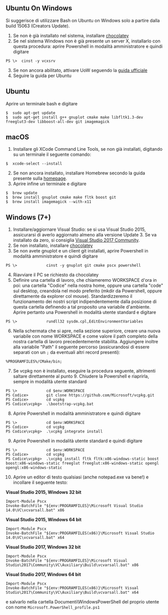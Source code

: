 ## Ubuntu On Windows
Si suggerisce di utilizzare Bash on Ubuntu on Windows solo a partire dalla build 15063 (Creators Update).  
1) Se non è già installato nel sistema, installare [chocolatey](http://chocolatey.org)
2) Se nel sistema Windows non è già presente un server X, installarlo con questa procedura: aprire Powershell in modalità amministratore e quindi digitare
```
PS \>  cinst -y vcxsrv 
```
3) Se non ancora abilitato, attivare UoW seguendo la [guida ufficiale](https://msdn.microsoft.com/it-it/commandline/wsl/install_guide)
4) Seguire la guida per Ubuntu



## Ubuntu
Aprire un terminale bash e digitare  
```
$  sudo apt-get update
$  sudo apt-get install g++ gnuplot cmake make libfltk1.3-dev freeglut3-dev libboost-all-dev git imagemagick
```


## macOS
1) Installare gli XCode Command Line Tools, se non già installati, digitando su un terminale il seguente comando:
```
$  xcode-select --install
```
2) Se non ancora installato, installare Homebrew secondo la guida presente sulla [homepage](https://brew.sh/index_it.html).  
3) Aprire infine un terminale e digitare  
```
$  brew update
$  brew install gnuplot cmake make fltk boost git
$  brew install imagemagick --with-x11
```


## Windows (7+)
1) Installare/aggiornare Visual Studio: se si usa Visual Studio 2015, assicurarsi di averlo aggiornato almeno alla versione Update 3. Se va installato da zero, si consiglia [Visual Studio 2017 Community](http://visualstudio.com).  
2) Se non installato, installare [chocolatey](http://chocolatey.org)
3) Se non avete gnuplot e un client git installati, aprire Powershell in modalità amministratore e quindi digitare
```
PS \>             cinst -y gnuplot git cmake pscx powershell
```
4) Riavviare il PC se richiesto da chocolatey
5) Definire una cartella di lavoro, che chiameremo WORKSPACE d'ora in poi: una cartella "Codice" nella nostra home, oppure una cartella "code" sul desktop, creandola nel modo preferito (mkdir da Powershell, oppure direttamente da explorer col mouse). Standardizzeremo il funzionamento dei nostri script indipendentemente dalla posizione di questa cartella definendo a tal proposito una variabile d'ambiente. Aprire pertanto una Powershell in modalità utente standard e digitare
```
PS \>             rundll32 sysdm.cpl,EditEnvironmentVariables
```
6) Nella schermata che si apre, nella sezione superiore, creare una nuova variabile con nome WORKSPACE e come valore il path completo della nostra cartella di lavoro precedentemente stabilita. Aggiungere inoltre alla variabile "Path" il seguente percorso (assicurandosi di essere separati con un `;` da eventuali altri record presenti):
```
%PROGRAMFILES%/CMake/bin;
```
7) Se vcpkg non è installato, eseguire la procedura seguente, altrimenti saltare direttamente al punto 9. Chiudere la Powershell e riaprirla, sempre in modalità utente standard
```
PS \>             cd $env:WORKSPACE
PS Codice>        git clone https://github.com/Microsoft/vcpkg.git
PS Codice>        cd vcpkg
PS Codice\vcpkg>  .\bootstrap-vcpkg.bat 
```
8) Aprire Powershell in modalità amministratore e quindi digitare
```
PS \>             cd $env:WORKSPACE
PS Codice>        cd vcpkg
PS Codice\vcpkg>  .\vcpkg integrate install
```
9) Aprire Powershell in modalità utente standard e quindi digitare
```
PS \>             cd $env:WORKSPACE
PS Codice>        cd vcpkg
PS Codice\vcpkg>  .\vcpkg install fltk fltk:x86-windows-static boost boost:x86-windows-static freeglut freeglut:x86-windows-static opengl opengl:x86-windows-static
```
10) Aprire un editor di testo qualsiasi (anche notepad.exe va bene!) e incollare il seguente testo:

**Visual Studio 2015, Windows 32 bit**
```
Import-Module Pscx
Invoke-BatchFile "${env:PROGRAMFILES}\Microsoft Visual Studio 14.0\VC\vcvarsall.bat" x86
```
**Visual Studio 2015, Windows 64 bit**
```
Import-Module Pscx
Invoke-BatchFile "${env:PROGRAMFILES(x86)}\Microsoft Visual Studio 14.0\VC\vcvarsall.bat" x64
```
**Visual Studio 2017, Windows 32 bit**
```
Import-Module Pscx
Invoke-BatchFile "${env:PROGRAMFILES}\Microsoft Visual Studio\2017\Community\VC\Auxiliary\Build\vcvarsall.bat" x86
```
**Visual Studio 2017, Windows 64 bit**
```
Import-Module Pscx
Invoke-BatchFile "${env:PROGRAMFILES(x86)}\Microsoft Visual Studio\2017\Community\VC\Auxiliary\Build\vcvarsall.bat" x64
```
e salvarlo nella cartella Documenti\WindowsPowerShell del proprio utente con nome `Microsoft.PowerShell_profile.ps1`


